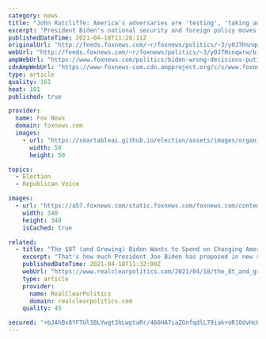 ```yaml
---
category: news
title: "John Ratcliffe: America's adversaries are 'testing', 'taking advantage of' Biden 'wrong decisions'"
excerpt: "President Biden's national security and foreign policy moves are \"failing\" early in his administration, former Director of National Intelligence John Ratcliffe told \"Life, Liberty & Levin\" in an interview airing Sunday night."
publishedDateTime: 2021-04-18T11:20:11Z
originalUrl: "http://feeds.foxnews.com/~r/foxnews/politics/~3/y0J7Hsnqwrw/biden-wrong-decisions-putin-russia-china-iran-john-ratcliffe"
webUrl: "http://feeds.foxnews.com/~r/foxnews/politics/~3/y0J7Hsnqwrw/biden-wrong-decisions-putin-russia-china-iran-john-ratcliffe"
ampWebUrl: "https://www.foxnews.com/politics/biden-wrong-decisions-putin-russia-china-iran-john-ratcliffe.amp"
cdnAmpWebUrl: "https://www-foxnews-com.cdn.ampproject.org/c/s/www.foxnews.com/politics/biden-wrong-decisions-putin-russia-china-iran-john-ratcliffe.amp"
type: article
quality: 161
heat: 181
published: true

provider:
  name: Fox News
  domain: foxnews.com
  images:
    - url: "https://smartableai.github.io/election/assets/images/organizations/foxnews.com-50x50.jpg"
      width: 50
      height: 50

topics:
  - Election
  - Republican Voice

images:
  - url: "https://a57.foxnews.com/static.foxnews.com/foxnews.com/content/uploads/2018/09/340/340/chamberlain-160.jpg?ve=1&tl=1"
    width: 340
    height: 340
    isCached: true

related:
  - title: "The $8T (and Growing) Biden Wants to Spend on Changing America"
    excerpt: "That's how much President Joe Biden has proposed in new spending — in just the 2½ months since taking office. It's an absurd figure, equal to more than a third of America's"
    publishedDateTime: 2021-04-18T11:32:00Z
    webUrl: "https://www.realclearpolitics.com/2021/04/18/the_8t_and_growing_biden_wants_to_spend_on_changing_america_540777.html"
    type: article
    provider:
      name: RealClearPolitics
      domain: realclearpolitics.com
    quality: 45

secured: "+bJAhBx8YFTUl1BLYwgt3hLwptaRr/466HA7iaZGnfqdlL79iak+oR1OdvHcHSHbcLQGAGDWZ3A6JB/Cy5AXSIzCXLvnAZaAvaibk8iCTuhrHuVBF8lrQ8c2TzXMZjtzxSRvXMI2P7q24zHaVd3VXKAklYKZuvi60vwXjYwALjoBDKsxV1kgUFSqT3IrNSKHVySsmtAuSnb5x2RF/+afo4U82ugNWaRPfm0xZ/+HW0sVqp92jlnFNhawfYdX5APDYNEqk8JKJJK+HXI1bcj5C0HbvWk0Z3V+Gw4pnCBJ4OnUuvC8bccIZzzUHqvMZ7b+cUDGbJmBvqnCT61amjaVgvZdYK27ILDMgsAIKxn1nhg=;V4qmukYb7s+FaaIaI3RR3Q=="
---
```


